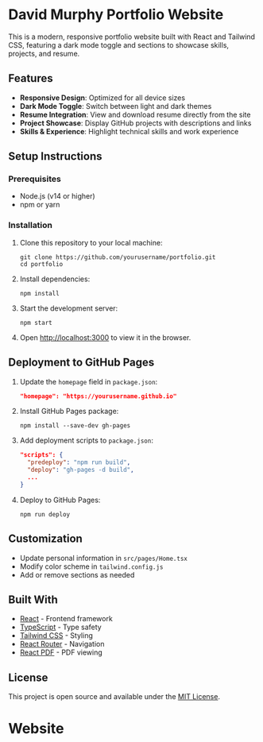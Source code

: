 # David Murphy Portfolio Website

This is a modern, responsive portfolio website built with React and Tailwind CSS, featuring a dark mode toggle and sections to showcase skills, projects, and resume.

## Features

- **Responsive Design**: Optimized for all device sizes
- **Dark Mode Toggle**: Switch between light and dark themes
- **Resume Integration**: View and download resume directly from the site
- **Project Showcase**: Display GitHub projects with descriptions and links
- **Skills & Experience**: Highlight technical skills and work experience

## Setup Instructions

### Prerequisites

- Node.js (v14 or higher)
- npm or yarn

### Installation

1. Clone this repository to your local machine:
   ```
   git clone https://github.com/yourusername/portfolio.git
   cd portfolio
   ```

2. Install dependencies:
   ```
   npm install
   ```

3. Start the development server:
   ```
   npm start
   ```

4. Open [http://localhost:3000](http://localhost:3000) to view it in the browser.

## Deployment to GitHub Pages

1. Update the `homepage` field in `package.json`:
   ```json
   "homepage": "https://yourusername.github.io"
   ```

2. Install GitHub Pages package:
   ```
   npm install --save-dev gh-pages
   ```

3. Add deployment scripts to `package.json`:
   ```json
   "scripts": {
     "predeploy": "npm run build",
     "deploy": "gh-pages -d build",
     ...
   }
   ```

4. Deploy to GitHub Pages:
   ```
   npm run deploy
   ```

## Customization

- Update personal information in `src/pages/Home.tsx`
- Modify color scheme in `tailwind.config.js`
- Add or remove sections as needed

## Built With

- [React](https://reactjs.org/) - Frontend framework
- [TypeScript](https://www.typescriptlang.org/) - Type safety
- [Tailwind CSS](https://tailwindcss.com/) - Styling
- [React Router](https://reactrouter.com/) - Navigation
- [React PDF](https://react-pdf.org/) - PDF viewing

## License

This project is open source and available under the [MIT License](LICENSE).
# Website
